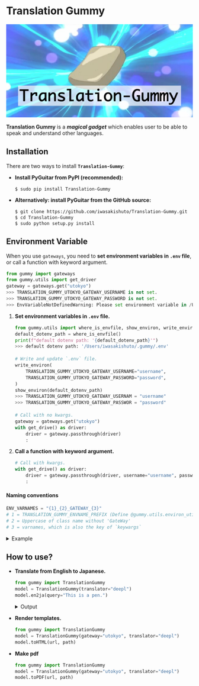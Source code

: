 # Translation Gummy

![header](image/header.png)

**Translation Gummy** is a **_magical gadget_** which enables user to be able to speak and understand other languages.

## Installation

There are two ways to install **`Translation-Gummy`**:

- **Install PyGuitar from PyPI (recommended):**
    ```
    $ sudo pip install Translation-Gummy
    ```
- **Alternatively: install PyGuitar from the GitHub source:**
    ```
    $ git clone https://github.com/iwasakishuto/Translation-Gummy.git
    $ cd Translation-Gummy
    $ sudo python setup.py install
    ```

## Environment Variable

When you use `gateways`, you need to **set environment variables in `.env` file**, or call a function with keyword argument.

```python
from gummy import gateways
from gummy.utils import get_driver
gateway = gateways.get("utokyo")
>>> TRANSLATION_GUMMY_UTOKYO_GATEWAY_USERNAME is not set.
>>> TRANSLATION_GUMMY_UTOKYO_GATEWAY_PASSWORD is not set.
>>> EnvVariableNotDefinedWarning: Please set environment variable in /Users/iwasakishuto/.gummy/.env
```

1. **Set environment variables in `.env` file.**
    ```python
    from gummy.utils import where_is_envfile, show_environ, write_environ, read_environ
    default_dotenv_path = where_is_envfile()
    print(f"default dotenv path: '{default_dotenv_path}'")
    >>> default dotenv path: '/Users/iwasakishuto/.gummy/.env'

    # Write and update `.env` file.
    write_environ(
        TRANSLATION_GUMMY_UTOKYO_GATEWAY_USERNAME="username",
        TRANSLATION_GUMMY_UTOKYO_GATEWAY_PASSWORD="password",
    )
    show_environ(default_dotenv_path)
    >>> TRANSLATION_GUMMY_UTOKYO_GATEWAY_USERNAM = "username"
    >>> TRANSLATION_GUMMY_UTOKYO_GATEWAY_PASSWOR = "password"

    # Call with no kwargs.
    gateway = gateways.get("utokyo")
    with get_drive() as driver:
        driver = gateway.passthrough(driver)
        :
    ```
2. **Call a function with keyword argument.**
    ```python
    # Call with kwargs.
    with get_drive() as driver:
        driver = gateway.passthrough(driver, username="username", password="password")
        :
    ```

#### Naming conventions

```python
ENV_VARNAMES = "{1}_{2}_GATEWAY_{3}"
# 1 = TRANSLATION_GUMMY_ENVNAME_PREFIX (Define @gummy.utils.environ_utils.py)
# 2 = Uppercase of class name without 'GateWay'
# 3 = varnames, which is also the key of `keywargs`
```

<details>
    <summary>Example</summary>  

```python
# gummy.utils.environ_utils.py
TRANSLATION_GUMMY_ENVNAME_PREFIX = "TRANSLATION_GUMMY"

# gummy.gateways.py
class GummyAbstGateWay(metaclass=ABCMeta):
    def __init__(self, url=None, verbose=1, env_varnames=[], dotenv_path=DOTENV_PATH):
        self.env_varnames = [f"{TRANSLATION_GUMMY_ENVNAME_PREFIX}_{self.__class__.__name__.replace('GateWay', '').upper()}_GATEWAY_{v.upper()}" for v in env_varnames]

class Hoge(GummyAbstGateWay):
    def __init__():
        super().__init__(env_varnames=["username"])

hoge = Hoge()
hoge.envvarnames = ["{1}_{2}_GATEWAY_{3}"]
# 1 = TRANSLATION_GUMMY_ENVNAME_PREFIX = "TRANSLATION_GUMMY"
# 2 = HOGE (= Hoge.upper())
# 3 = USERNAME (= username.upper())
```

</details>

## How to use?

- **Translate from English to Japanese.**
    ```python
    from gummy import TranslationGummy
    model = TranslationGummy(translator="deepl")
    model.en2ja(query="This is a pen.")
    ```
    <details>
      <summary>Output</summary>  
  
      [success] local driver can be built.
      [failure] remote driver can't be built.
      DRIVER_TYPE: local
      query: https://www.deepl.com/en/translator#en/ja/This%20is%20a%20pen.
      DeepL 01/10[##------------------] 10.00% - 1.068[s]   japanese: これはペンです。
      japanese:
      これはペンです。

    </details>
- **Render templates.**
    ```python
    from gummy import TranslationGummy
    model = TranslationGummy(gateway="utokyo", translator="deepl")
    model.toHTML(url, path)
    ```
- **Make pdf**
    ```python
    from gummy import TranslationGummy
    model = TranslationGummy(gateway="utokyo", translator="deepl")
    model.toPDF(url, path)
    ```